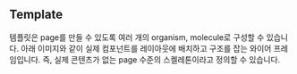 ## Template

템플릿은 page를 만들 수 있도록 여러 개의 organism, molecule로 구성할 수 있습니다. 아래 이미지와 같이 실제 컴포넌트를 레이아웃에 배치하고 구조를 잡는 와이어 프레임입니다. 즉, 실제 콘텐츠가 없는 page 수준의 스켈레톤이라고 정의할 수 있습니다.
